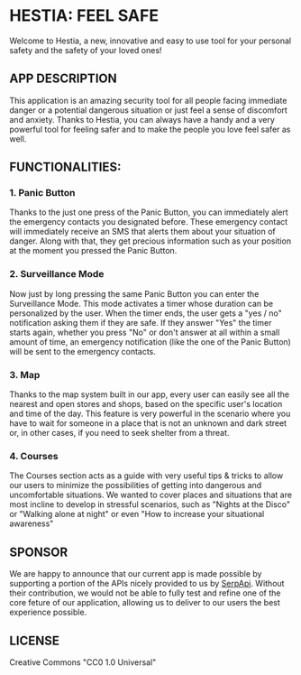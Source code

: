 # HESTIA: FEEL SAFE
Welcome to Hestia, a new, innovative and easy to use tool for your personal safety and the safety of your loved ones!


## APP DESCRIPTION 
This application is an amazing security tool for all people facing immediate danger or a potential dangerous situation or just feel a sense of discomfort and anxiety.
Thanks to Hestia, you can always have a handy and a very powerful tool for feeling safer and to make the people you love feel safer as well.


## FUNCTIONALITIES:


### 1. Panic Button
Thanks to the just one press of the Panic Button, you can immediately alert the emergency contacts you designated before. 
These emergency contact will immediately receive an SMS that alerts them about your situation of danger.
Along with that, they get precious information such as your position at the moment you pressed the Panic Button.

### 2. Surveillance Mode
Now just by long pressing the same Panic Button you can enter the Surveillance Mode. This mode activates a timer whose duration can be personalized by the user. 
When the timer ends, the user gets a "yes / no" notification asking them if they are safe. If they answer "Yes" the timer starts again, whether you press "No" or don't answer 
at all within a small amount of time, an emergency notification (like the one of the Panic Button) will be sent to the emergency contacts.

### 3. Map 
Thanks to the map system built in our app, every user can easily see all the nearest and open stores and shops, based on the specific user's location and time of the day.
This feature is very powerful in the scenario where you have to wait for someone in a place that is not an unknown and dark street or, in other cases, 
if you need to seek shelter from a threat.

### 4. Courses 
The Courses section acts as a guide with very useful tips & tricks to allow our users to minimize the possibilities of getting into dangerous and uncomfortable situations.
We wanted to cover places and situations that are most incline to develop in stressful scenarios, such as "Nights at the Disco" or "Walking alone at night" 
or even "How to increase your situational awareness"

## SPONSOR
We are happy to announce that our current app is made possible by supporting a portion of the APIs nicely provided to us by [SerpApi](https://serpapi.com).
Without their contribution, we would not be able to fully test and refine one of the core feture of our application, allowing us to deliver to our users the best experience possible.


## LICENSE
Creative Commons "CC0 1.0 Universal"


